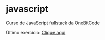 # javascript
Curso de JavaScript fullstack da OneBitCode

Último exercício:
<a href="./exercícios/ex011a/calculadora.html">Clique aqui</a>

